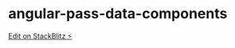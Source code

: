 # angular-pass-data-components

[Edit on StackBlitz ⚡️](https://stackblitz.com/edit/angular-pass-data-components)